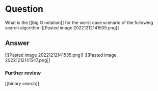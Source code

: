 # Question
What is the [[big O notation]] for the worst case scenario of the following search algorithm
![[Pasted image 20221212141509.png]]
## Answer
![[Pasted image 20221212141535.png]]
![[Pasted image 20221212141547.png]]

### Further review
[[binary search]]